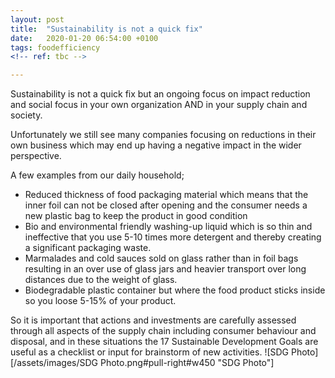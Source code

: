 ```yaml
---
layout: post
title:  "Sustainability is not a quick fix"
date:   2020-01-20 06:54:00 +0100
tags: foodefficiency
<!-- ref: tbc -->

---
```

Sustainability is not a quick fix but an ongoing focus on impact reduction and social focus in your own organization AND in your supply chain and society.

Unfortunately we still see many companies focusing on reductions in their own business which may end up having a negative impact in the wider perspective.

A few examples from our daily household;
* Reduced thickness of food packaging material which means that the inner foil can not be closed after opening and the consumer needs a new plastic bag to keep the product in good condition
* Bio and environmental friendly washing-up liquid which is so thin and ineffective that you use 5-10 times more detergent and thereby creating a significant packaging waste.
* Marmalades and cold sauces sold on glass rather than in foil bags resulting in an over use of glass jars and heavier transport over long distances due to the weight of glass.
* Biodegradable plastic container but where the food product sticks inside so you loose 5-15% of your product.

So it is important that actions and investments are carefully assessed through all aspects of the supply chain including consumer behaviour and disposal, and in these situations the 17 Sustainable Development Goals are useful as a checklist or input for brainstorm of new activities.
![SDG Photo][/assets/images/SDG Photo.png#pull-right#w450 "SDG Photo"]
